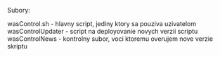 Subory:

wasControl.sh     - hlavny script, jediny ktory sa pouziva uzivatelom
wasControlUpdater - script na deployovanie novych verzii scriptu
wasControlNews    - kontrolny subor, voci ktoremu overujem nove verzie skriptu
